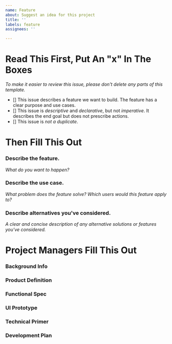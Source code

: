 ```yaml
---
name: Feature
about: Suggest an idea for this project
title: ''
labels: feature
assignees: ''

---
```


# Read This First, Put An "x" In The Boxes
_To make it easier to review this issue, please don't delete any parts of this template._

- [] This issue describes a feature we want to build. The feature has a clear purpose and use cases.
- [] This issue is _descriptive_ and _declarative_, but not _imperative_. It describes the end goal but does not prescribe actions.
- [] This issue is _not a duplicate_.

# Then Fill This Out

### Describe the feature.
_What do you want to happen?_

### Describe the use case.
_What problem does the feature solve? Which users would this feature apply to?_

### Describe alternatives you've considered.
_A clear and concise description of any alternative solutions or features you've considered._

# Project Managers Fill This Out

### Background Info

### Product Definition

### Functional Spec

### UI Prototype

### Technical Primer

### Development Plan
